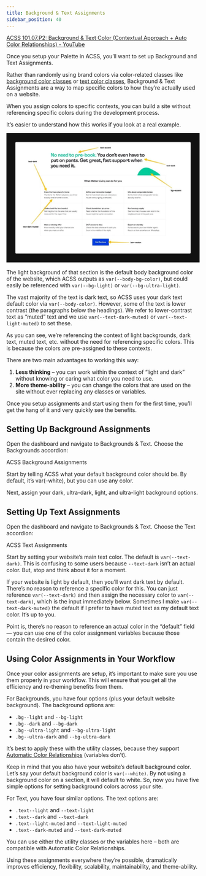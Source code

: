 ```yaml
---
title: Background & Text Assignments
sidebar_position: 40
---
```


[ACSS 101.07.P2: Background & Text Color (Contextual Approach + Auto Color Relationships) - YouTube](https://www.youtube.com/watch?v=xhFOgOBV774&embeds_referring_euri=https%3A%2F%2Fautomaticcss.com%2F)

Once you setup your Palette in ACSS, you’ll want to set up Background and Text Assignments.

Rather than randomly using brand colors via color-related classes like [background color classes](../backgrounds/background-color-classes.md) or [text color classes](../typography/text-classes.md), Background & Text Assignments are a way to map specific colors to how they’re actually used on a website.

When you assign colors to specific contexts, you can build a site without referencing specific colors during the development process.

It’s easier to understand how this works if you look at a real example.

![](img/use-of-color.webp)

The light background of that section is the default body background color of the website, which ACSS outputs as `var(--body-bg-color)`, but could easily be referenced with `var(--bg-light)` or `var(--bg-ultra-light)`.

The vast majority of the text is dark text, so ACSS uses your dark text default color via `var(--body-color)`. However, some of the text is lower contrast (the paragraphs below the headings). We refer to lower-contrast text as “muted” text and we use `var(--text-dark-muted)` or `var(--text-light-muted)` to set these.

As you can see, we’re referencing the context of light backgrounds, dark text, muted text, etc. without the need for referencing specific colors. This is because the colors are pre-assigned to these contexts.

There are two main advantages to working this way:

1.  **Less thinking** – you can work within the context of “light and dark” without knowing or caring what color you need to use.
2.  **More theme-ability** – you can change the colors that are used on the site without ever replacing any classes or variables.

Once you setup assignments and start using them for the first time, you’ll get the hang of it and very quickly see the benefits.

## Setting Up Background Assignments

Open the dashboard and navigate to Backgrounds & Text. Choose the Backgrounds accordion:

ACSS Background Assignments

Start by telling ACSS what your default background color should be. By default, it’s var(–white), but you can use any color.

Next, assign your dark, ultra-dark, light, and ultra-light background options.

## Setting Up Text Assignments

Open the dashboard and navigate to Backgrounds & Text. Choose the Text accordion:

ACSS Text Assignments

Start by setting your website’s main text color. The default is `var(--text-dark)`. This is confusing to some users because `--text-dark` isn’t an actual color. But, stop and think about it for a moment.

If your website is light by default, then you’ll want dark text by default. There’s no reason to reference a specific color for this. You can just reference `var(--text-dark)` and then assign the necessary color to `var(--text-dark)`, which is the input immediately below. Sometimes I make `var(--text-dark-muted)` the default if I prefer to have muted text as my default text color. It’s up to you.

Point is, there’s no reason to reference an actual color in the “default” field — you can use one of the color assignment variables because those contain the desired color.

## Using Color Assignments in Your Workflow

Once your color assignments are setup, it’s important to make sure you use them properly in your workflow. This will ensure that you get all the efficiency and re-theming benefits from them.

For Backgrounds, you have four options (plus your default website background). The background options are:

- `.bg--light` and `--bg-light`
- `.bg--dark` and `--bg-dark`
- `.bg--ultra-light` and `--bg-ultra-light`
- `.bg--ultra-dark` and `--bg-ultra-dark`

It’s best to apply these with the utility classes, because they support [Automatic Color Relationships](automatic-color-relationships.md) (variables don’t).

Keep in mind that you also have your website’s default background color. Let’s say your default background color is `var(--white)`. By not using a background color on a section, it will default to white. So, now you have five simple options for setting background colors across your site.

For Text, you have four similar options. The text options are:

- `.text--light` and `--text-light`
- `.text--dark` and `--text-dark`
- `.text--light-muted` and `--text-light-muted`
- `.text--dark-muted` and `--text-dark-muted`

You can use either the utility classes or the variables here – both are compatible with Automatic Color Relationships.

Using these assignments everywhere they’re possible, dramatically improves efficiency, flexibility, scalability, maintainability, and theme-ability.
